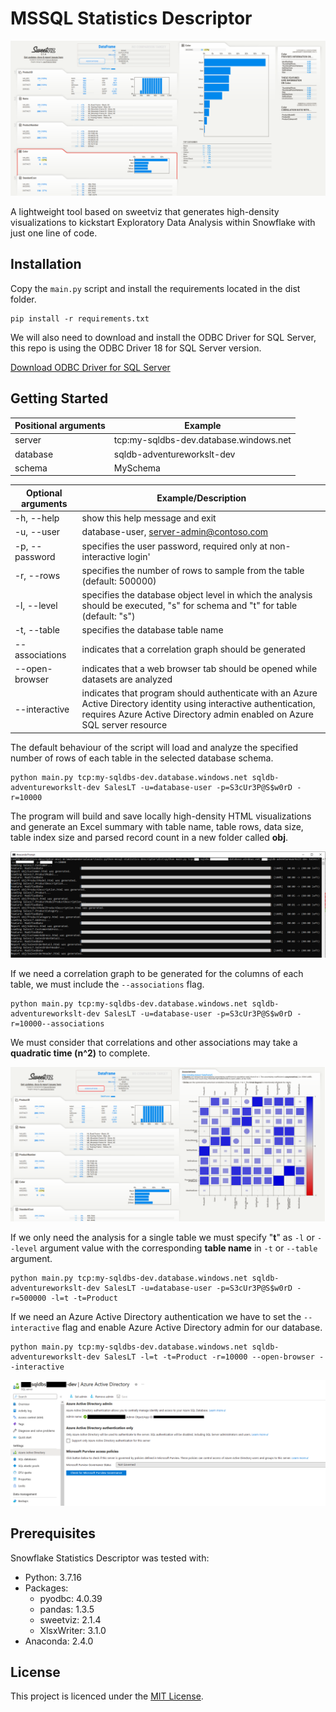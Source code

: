 # MSSQL Statistics Descriptor

![alt text](/img/viz.png "Snowflake Statistics Descriptor")

A lightweight tool based on sweetviz that generates high-density visualizations to kickstart Exploratory Data Analysis within Snowflake with just one line of code.

## Installation

Copy the `main.py` script and install the requirements located in the dist folder.

```
pip install -r requirements.txt
```

We will also need to download and install the ODBC Driver for SQL Server, this repo is using the ODBC Driver 18 for SQL Server version.

[Download ODBC Driver for SQL Server](https://learn.microsoft.com/en-us/sql/connect/odbc/download-odbc-driver-for-sql-server)

## Getting Started

| Positional arguments | Example |
| --- | --- |
| server | tcp:my-sqldbs-dev.database.windows.net |
| database | sqldb-adventureworkslt-dev |
| schema | MySchema |

| Optional arguments | Example/Description |
| --- | --- |
| -h, --help | show this help message and exit |
| -u, --user | database-user, server-admin@contoso.com |
| -p, --password | specifies the user password, required only at non-interactive login' |
| -r, --rows | specifies the number of rows to sample from the table (default: 500000) |
| -l, --level | specifies the database object level in which the analysis should be executed, "s" for schema and "t" for table (default: "s") |
| -t, --table | specifies the database table name |
| --associations | indicates that a correlation graph should be generated |
| --open-browser | indicates that a web browser tab should be opened while datasets are analyzed |
| --interactive | indicates that program should authenticate with an Azure Active Directory identity using interactive authentication, requires Azure Active Directory admin enabled on Azure SQL server resource |

The default behaviour of the script will load and analyze the specified number of rows of each table in the selected database schema.

```
python main.py tcp:my-sqldbs-dev.database.windows.net sqldb-adventureworkslt-dev SalesLT -u=database-user -p=S3cUr3P@S$w0rD -r=10000
```

The program will build and save locally high-density HTML visualizations and generate an Excel summary with table name, table rows, data size, table index size and parsed record count in a new folder called **obj**.

![alt text](/img/cmd.png "Azure SQL Database Statistics Descriptor")

If we need a correlation graph to be generated for the columns of each table, we must include the `--associations` flag.

```
python main.py tcp:my-sqldbs-dev.database.windows.net sqldb-adventureworkslt-dev SalesLT -u=database-user -p=S3cUr3P@S$w0rD -r=10000--associations
```

We must consider that correlations and other associations may take a **quadratic time (n^2)** to complete.

![alt text](/img/associations.png "Azure SQL Database Statistics Descriptor")

If we only need the analysis for a single table we must specify "**t**" as `-l` or `--level` argument value with the corresponding **table name** in `-t` or `--table` argument.

```
python main.py tcp:my-sqldbs-dev.database.windows.net sqldb-adventureworkslt-dev SalesLT -u=database-user -p=S3cUr3P@S$w0rD -r=500000 -l=t -t=Product
```

If we need an Azure Active Directory authentication we have to set the `--interactive` flag and enable Azure Active Directory admin for our database.

```
python main.py tcp:my-sqldbs-dev.database.windows.net sqldb-adventureworkslt-dev SalesLT -l=t -t=Product -r=10000 --open-browser --interactive
```

![alt text](/img/aad.png "Azure SQL Database Statistics Descriptor")

## Prerequisites

Snowflake Statistics Descriptor was tested with:

* Python: 3.7.16
* Packages:
    * pyodbc: 4.0.39
    * pandas: 1.3.5
    * sweetviz: 2.1.4
    * XlsxWriter: 3.1.0 
* Anaconda: 2.4.0

## License

This project is licenced under the [MIT License][1].

[1]: https://opensource.org/licenses/mit-license.html "The MIT License | Open Source Initiative"